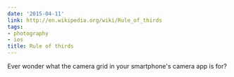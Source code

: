 ```yaml
---
date: '2015-04-11'
link: http://en.wikipedia.org/wiki/Rule_of_thirds
tags:
- photography
- ios
title: Rule of thirds
---
```


Ever wonder what the camera grid in your smartphone's camera app is for?
